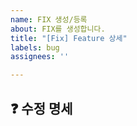 ```yaml
---
name: FIX 생성/등록
about: FIX를 생성합니다.
title: "[Fix] Feature 상세"
labels: bug
assignees: ''

---
```


## ❓ 수정 명세